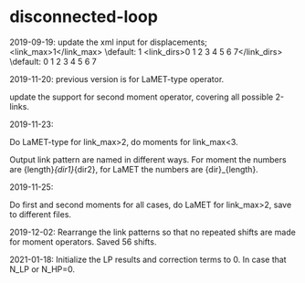 # disconnected-loop
2019-09-19:
update the xml input for displacements;
<Displacement>
	<link_max>1</link_max> \\default: 1
	<link_dirs>0 1 2 3 4 5 6 7</link_dirs> \\default: 0 1 2 3 4 5 6 7
</Displacement>


2019-11-20:
previous version is for LaMET-type operator.

update the support for second moment operator, covering all possible 2-links.

2019-11-23:

Do LaMET-type for link_max>2, do moments for link_max<3.

Output link pattern are named in different ways. For moment the numbers are {length}_{dir1}_{dir2}, for LaMET the numbers are {dir}_{length}.


2019-11-25:

Do first and second moments for all cases, do LaMET for link_max>2, save to different files.

2019-12-02:
Rearrange the link patterns so that no repeated shifts are made for moment operators. Saved 56 shifts.


2021-01-18:
Initialize the LP results and correction terms to 0. In case that N_LP or N_HP=0.
